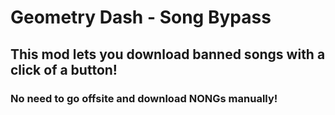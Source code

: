 # Geometry Dash - Song Bypass

## This mod lets you download banned songs with a click of a button!
### No need to go offsite and download NONGs manually!
